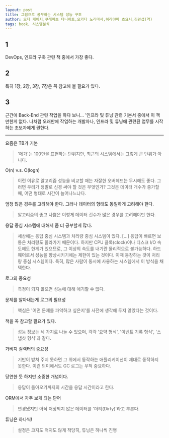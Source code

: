 ```yaml
---
layout: post
title: 그림으로 공부하는 시스템 성능 구조
author: 오다 케이지,쿠레마츠 타니히토,오카다 노리마사,히라야마 츠요시,김완섭(역)
tags: book, 시스템분석
---
```


## 1
DevOps, 인프라 구축 관련 책 중에서 가장 좋다.

## 2
특히 1장, 2장, 3장, 7장은 꼭 참고해 볼 필요가 있다.

## 3
근간에 Back-End 관련 작업을 하다 보니... '인프라 및 튜닝'관련 기본서 중에서 이 책만한게 없다. 나처럼 오래만에 작업하는 개발자나, 인프라 및 튜닝에 관련된 업무를 시작하는 초보자에게 권한다.

-----

요즘은 TB가 기본
> '메가'는 100만을 표현하는 단위지만, 최근의 시스템에서는 그렇게 큰 단위가 아니다.

O(n) v.s. O(logn)
> 이런 이유로 알고리즘 성능을 비교할 때는 자잘한 오버헤드는 무시해도 좋다. 그러면 우리가 정말로 신경 써야 할 것은 무엇인가? 그것은 데이터 개수가 증가할 때, 어떤 형태로 시간이 늘어나느냐다.

엄청 많은 경우를 고려해야 한다. 그러나 데이터의 형태도 동일하게 고려해야 한다.
> 알고리즘의 좋고 나쁨은 이렇게 데이터 건수가 많은 경우를 고려해야만 한다.

응답 중심 시스템에 대해서 좀 더 공부할게 많다. 
> 세상에는 응답 중심 시스템과 처리량 중심 시스템이 있다. [...] 응답이 빠르면 보통은 처리량도 올라가기 때문이다. 하지만 CPU 클록(clock)이나 디스크 I/O 속도에도 한계가 있으므로, 그 이상의 속도를 내기란 물리적으로 불가능하다. 하드웨어로서 성능을 향상시키기에는 제한이 있는 것이다. 이때 등장하는 것이 처리량 중심 시스템이다. 특히, 많은 사람이 동시에 사용하는 시스템에서 이 방식을 채택한다.

로그의 중요성
> 측정이 되지 않으면 성능에 대해 애기할 수 없다.

문제를 알아내는게 로그의 필요성
> 핵심은 '어떤 문제를 파악하고 싶은지'를 사전에 생각해 두지 않았다는 것이다.

책을 꼭 참고할 필요가 있다.
> 성능 정보는 세 가지로 나눌 수 있으며, 각각 '요약 형식', '이벤트 기록 형식', '스냅샷 형식'과 같다.

가비지 컬렉터의 중요성
> 기반이 받쳐 주지 못하면 그 위에서 동작하는 애플리케이션이 제대로 동작하지 못한다. 이런 의미에서도 GC 로그는 무척 중요하다.

당연한 듯 하지만 소중한 개념이다.
> 응답이 돌아오기까지의 시간을 응답 시간이라고 한다.

ORM에서 자주 보게 되는 단어
> 변경됐지만 아직 저장되지 않은 데이터를 '더티(Dirty)'라고 부른다.

튜닝은 하나씩!
> 설정은 크지도 적지도 않게 적당히, 튜닝은 하나씩 진행

